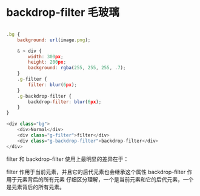 # backdrop-filter 毛玻璃

```js

.bg {
    background: url(image.png);

    & > div {
        width: 300px;
        height: 200px;
        background: rgba(255, 255, 255, .7);
    }
    .g-filter {
        filter: blur(6px);
    }
    .g-backdrop-filter {
        backdrop-filter: blur(6px);
    }
}

<div class="bg">
    <div>Normal</div>
    <div class="g-filter">filter</div>
    <div class="g-backdrop-filter">backdrop-filter</div>
</div>
```

filter 和 backdrop-filter 使用上最明显的差异在于：

filter 作用于当前元素，并且它的后代元素也会继承这个属性
backdrop-filter 作用于元素背后的所有元素
仔细区分理解，一个是当前元素和它的后代元素，一个是元素背后的所有元素。
